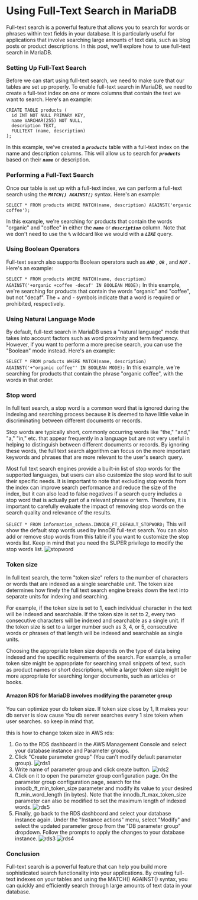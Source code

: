 # Using Full-Text Search in MariaDB

Full-text search is a powerful feature that allows you to search for words or phrases within text fields in your database. It is particularly useful for applications that involve searching large amounts of text data, such as blog posts or product descriptions. In this post, we'll explore how to use full-text search in MariaDB.

### Setting Up Full-Text Search

Before we can start using full-text search, we need to make sure that our tables are set up properly. To enable full-text search in MariaDB, we need to create a full-text index on one or more columns that contain the text we want to search. Here's an example:

```
CREATE TABLE products (
  id INT NOT NULL PRIMARY KEY,
  name VARCHAR(255) NOT NULL,
  description TEXT,
  FULLTEXT (name, description)
);
```

In this example, we've created a **_`products`_** table with a full-text index on the name and description columns. This will allow us to search for **_`products`_** based on their **_`name`_** or description.

### Performing a Full-Text Search

Once our table is set up with a full-text index, we can perform a full-text search using the **_`MATCH() AGAINST()`_** syntax. Here's an example:

`SELECT * FROM products WHERE MATCH(name, description) AGAINST('organic coffee');`

In this example, we're searching for products that contain the words "organic" and "coffee" in either the **_`name`_** or **_`description`_** column. Note that we don't need to use the **_`%`_** wildcard like we would with a **_`LIKE`_** query.

### Using Boolean Operators

Full-text search also supports Boolean operators such as **_`AND`_** , **_`OR`_** , and **_`NOT`_** . Here's an example:

`SELECT * FROM products WHERE MATCH(name, description) AGAINST('+organic +coffee -decaf' IN BOOLEAN MODE);`
In this example, we're searching for products that contain the words "organic" and "coffee", but not "decaf". The + and - symbols indicate that a word is required or prohibited, respectively.

### Using Natural Language Mode

By default, full-text search in MariaDB uses a "natural language" mode that takes into account factors such as word proximity and term frequency. However, if you want to perform a more precise search, you can use the "Boolean" mode instead. Here's an example:

`SELECT * FROM products WHERE MATCH(name, description) AGAINST('+"organic coffee"' IN BOOLEAN MODE);`
In this example, we're searching for products that contain the phrase "organic coffee", with the words in that order.

### Stop word

In full text search, a stop word is a common word that is ignored during the indexing and searching process because it is deemed to have little value in discriminating between different documents or records.

Stop words are typically short, commonly occurring words like "the," "and," "a," "in," etc. that appear frequently in a language but are not very useful in helping to distinguish between different documents or records. By ignoring these words, the full text search algorithm can focus on the more important keywords and phrases that are more relevant to the user's search query.

Most full text search engines provide a built-in list of stop words for the supported languages, but users can also customize the stop word list to suit their specific needs. It is important to note that excluding stop words from the index can improve search performance and reduce the size of the index, but it can also lead to false negatives if a search query includes a stop word that is actually part of a relevant phrase or term. Therefore, it is important to carefully evaluate the impact of removing stop words on the search quality and relevance of the results.

`SELECT * FROM information_schema.INNODB_FT_DEFAULT_STOPWORD;`
This will show the default stop words used by InnoDB full-text search. You can also add or remove stop words from this table if you want to customize the stop words list. Keep in mind that you need the SUPER privilege to modify the stop words list.
![stopword](stopword.png)

### Token size

In full text search, the term "token size" refers to the number of characters or words that are indexed as a single searchable unit. The token size determines how finely the full text search engine breaks down the text into separate units for indexing and searching.

For example, if the token size is set to 1, each individual character in the text will be indexed and searchable. If the token size is set to 2, every two consecutive characters will be indexed and searchable as a single unit. If the token size is set to a larger number such as 3, 4, or 5, consecutive words or phrases of that length will be indexed and searchable as single units.

Choosing the appropriate token size depends on the type of data being indexed and the specific requirements of the search. For example, a smaller token size might be appropriate for searching small snippets of text, such as product names or short descriptions, while a larger token size might be more appropriate for searching longer documents, such as articles or books.

#### Amazon RDS for MariaDB involves modifying the parameter group

You can optimize your db token size. If token size close by 1, It makes your db server is slow cause You db server searches every 1 size token when user searches. so keep in mind that.

this is how to change token size in AWS rds:

1. Go to the RDS dashboard in the AWS Management Console and select your database instance and Parameter groups.
2. Click "Create parameter group" (You can't modify default parameter group).
   ![rds1](rds1.png)
3. Write name of parameter group and click create button.
   ![rds2](rds2.png)
4. Click on it to open the parameter group configuration page.
   On the parameter group configuration page, search for the innodb_ft_min_token_size parameter and modify its value to your desired ft_min_word_length (in bytes). Note that the innodb_ft_max_token_size parameter can also be modified to set the maximum length of indexed words.
   ![rds5](rds5.png)
5. Finally, go back to the RDS dashboard and select your database instance again. Under the "Instance actions" menu, select "Modify" and select the updated parameter group from the "DB parameter group" dropdown. Follow the prompts to apply the changes to your database instance.
   ![rds3](rds3.png)
   ![rds4](rds4.png)

### Conclusion

Full-text search is a powerful feature that can help you build more sophisticated search functionality into your applications. By creating full-text indexes on your tables and using the MATCH() AGAINST() syntax, you can quickly and efficiently search through large amounts of text data in your database.
